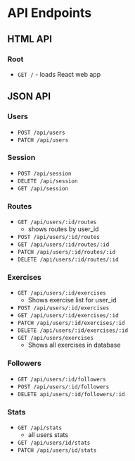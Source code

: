 # API Endpoints

## HTML API

### Root

- `GET /` - loads React web app

## JSON API

### Users

- `POST /api/users`
- `PATCH /api/users`

### Session

- `POST /api/session`
- `DELETE /api/session`
- `GET /api/session`

### Routes

- `GET /api/users/:id/routes`
  - shows routes by user_id
- `POST /api/users/:id/routes`
- `GET /api/users/:id/routes/:id`
- `PATCH /api/users/:id/routes/:id`
- `DELETE /api/users/:id/routes/:id`

### Exercises

- `GET /api/users/:id/exercises`
  - Shows exercise list for user_id
- `POST /api/users/:id/exercises`
- `GET /api/users/:id/exercises/:id`
- `PATCH /api/users/:id/exercises/:id`
- `DELETE /api/users/:id/exercises/:id`
- `GET /api/users/exercises`
  - Shows all exercises in database


### Followers

- `GET /api/users/:id/followers`
- `POST /api/users/:id/followers`
- `DELETE api/users/:id/followers/:id`

### Stats

- `GET /api/stats`
  - all users stats
- `GET /api/users/id/stats`
- `PATCH /api/users/id/stats`
